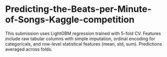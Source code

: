 # Predicting-the-Beats-per-Minute-of-Songs-Kaggle-competition
This submission uses LightGBM regression trained with 5-fold CV. Features include raw tabular columns with simple imputation, ordinal encoding for categoricals, and row-level statistical features (mean, std, sum). Predictions averaged across folds.
